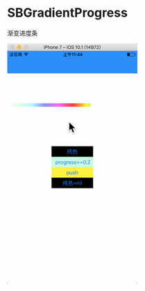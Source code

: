 # SBGradientProgress
渐变进度条

<img src="https://github.com/LZS-bobo/SBGradientProgress/blob/master/SBGradientProgress/SBGradientProgress/2016-12-26%2011.44.00.gif" width = "300" alt="图片名称" align=center />
